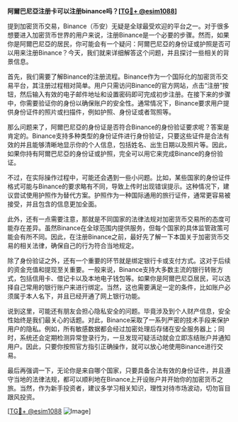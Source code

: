 **阿爾巴尼亞注册卡可以注册binance吗？[[TG💪+ @esim1088](https://t.me/s/esim1088)]**

提到加密货币交易，Binance（币安）无疑是全球最受欢迎的平台之一。对于很多想要进入加密货币世界的用户来说，注册Binance是一个必要的步骤。然而，如果你是阿爾巴尼亞的居民，你可能会有一个疑问：阿爾巴尼亞的身份证或护照是否可以用来注册Binance？今天，我们就来详细解答这个问题，并且探讨一些相关的背景信息。

首先，我们需要了解Binance的注册流程。Binance作为一个国际化的加密货币交易平台，其注册过程相对简单。用户只需访问Binance的官方网站，点击“注册”按钮，然后输入有效的电子邮件地址和设置密码即可完成初步注册。在接下来的步骤中，你需要验证你的身份以确保账户的安全性。通常情况下，Binance要求用户提供身份证件的照片或扫描件，例如护照、身份证或者驾照等。

那么问题来了，阿爾巴尼亞的身份证是否符合Binance的身份验证要求呢？答案是肯定的。Binance支持多种类型的身份证件进行身份验证，只要这些证件是合法有效的并且能够清晰地显示你的个人信息，包括姓名、出生日期以及照片等。因此，如果你持有阿爾巴尼亞的身份证或护照，完全可以用它来完成Binance的身份验证。

不过，在实际操作过程中，可能还会遇到一些小问题。比如，某些国家的身份证件格式可能与Binance的要求略有不同，导致上传时出现错误提示。这种情况下，建议尝试使用护照作为替代方案。护照作为一种国际通用的旅行证件，通常更容易被接受，并且包含的信息更加全面。

此外，还有一点需要注意，那就是不同国家的法律法规对加密货币交易所的态度可能存在差异。虽然Binance在全球范围内提供服务，但每个国家的具体监管政策可能会有所不同。因此，在注册Binance之前，最好先了解一下本国关于加密货币交易的相关法律，确保自己的行为符合当地规定。

除了身份验证之外，还有一个重要的环节就是绑定银行卡或支付方式。这对于后续的资金充值和提现至关重要。一般来说，Binance支持大多数主流的银行转账方式，包括信用卡、借记卡以及本地电子钱包等。如果你是阿爾巴尼亞居民，可以选择自己常用的银行账户来进行绑定。当然，这也需要满足一定的条件，比如账户必须属于本人名下，并且已经开通了网上银行功能。

说到这里，可能还有朋友会担心隐私安全的问题。毕竟涉及到个人财产信息，安全性始终是我们最关心的话题。对此，Binance采取了一系列严密的技术手段来保护用户的隐私。例如，所有敏感数据都会经过加密处理后存储在安全服务器上；同时，系统还会定期检测异常登录行为，一旦发现可疑活动就会立即冻结账户并通知用户。因此，只要你按照官方指引正确操作，就可以放心地使用Binance进行交易。

最后再强调一下，无论你是来自哪个国家，只要具备合法有效的身份证件，并且遵守当地的法律法规，都可以顺利地在Binance上开设账户并开始你的加密货币之旅。当然，作为新手投资者，建议多学习相关知识，理性对待市场波动，切勿盲目跟风投资。

[[TG💪+ @esim1088](https://t.me/s/esim1088) ![Image](https://i.postimg.cc/4NQfJmqS/Snipaste-2025-05-13-00-14-12.png)]